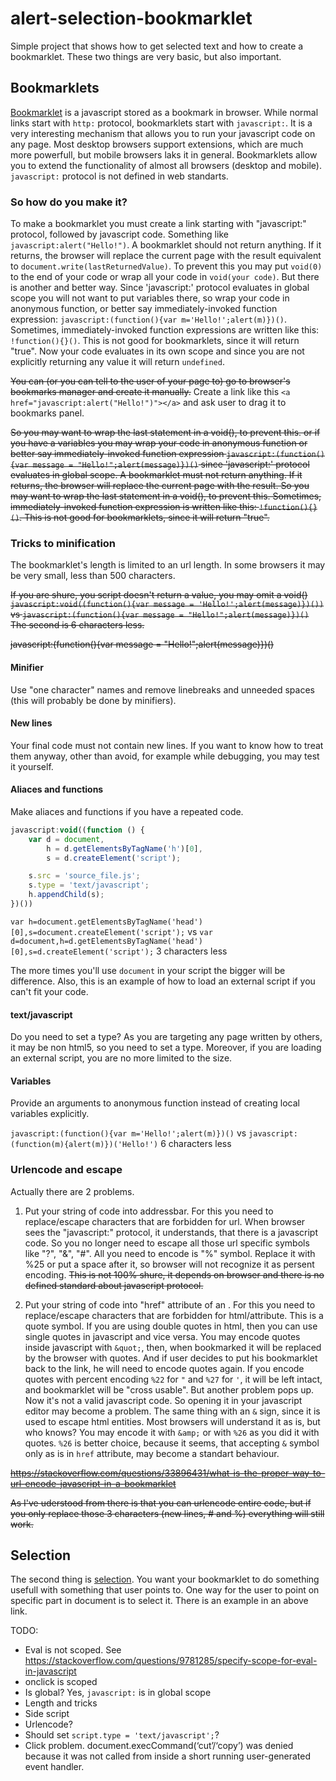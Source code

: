 # alert-selection-bookmarklet
Simple project that shows how to get selected text and how to create a bookmarklet.
These two things are very basic, but also important.

## Bookmarklets
[Bookmarklet](https://en.wikipedia.org/wiki/Bookmarklet) is a javascript stored as a bookmark in browser. While normal links start with `http:` protocol, bookmarklets start with `javascript:`. It is a very interesting mechanism that allows you to run your javascript code on any page. Most desktop browsers support extensions, which are much more powerfull, but mobile browsers laks it in general. Bookmarklets allow you to extend the functionality of almost all browsers (desktop and mobile). `javascript:` protocol is not defined in web standarts.


### So how do you make it?

To make a bookmarklet you must create a link starting with "javascript:" protocol, followed by javascript code. Something like `javascript:alert("Hello!")`. A bookmarklet should not return anything. If it returns, the browser will replace the current page with the result equivalent to `document.write(lastReturnedValue)`. To prevent this you may put `void(0)` to the end of your code or wrap all your code in `void(your code)`. But there is another and better way. Since 'javascript:' protocol evaluates in global scope you will not want to put variables there, so wrap your code in anonymous function, or better say immediately-invoked function expression: `javascript:(function(){var m='Hello!';alert(m)})()`. Sometimes, immediately-invoked function expressions are written like this: `!function(){}()`. This is not good for bookmarklets, since it will return "true". Now your code evaluates in its own scope and since you are not explicitly returning any value it will return `undefined`.

<del>You can (or you can tell to the user of your page to) go to browser's bookmarks manager and create it manually.</del> Create a link like this `<a href="javascript:alert("Hello!")"></a>` and ask user to drag it to bookmarks panel.


<s>So you may want to wrap the last statement in a void(), to prevent this. or if you have a variables you may wrap your code in anonymous function or better say immediately-invoked function expression `javascript:(function(){var message = "Hello!";alert(message)})()` since 'javascript:' protocol evaluates in global scope. A bookmarklet must not return anything. If it returns, the browser will replace the current page with the result. So you may want to wrap the last statement in a void(), to prevent this. Sometimes, immediately-invoked function expression is written like this: `!function(){}()`. This is not good for bookmarklets, since it will return "true".</s>

### Tricks to minification

The bookmarklet's length is limited to an url length. In some browsers it may be very small, less than 500 characters.

<s>If you are shure, you script doesn't return a value, you may omit a void()
`javascript:void((function(){var message = 'Hello!';alert(message)})())`
vs
`javascript:(function(){var message = "Hello!";alert(message)})()`
The second is 6 characters less.

javascript:(function(){var message = "Hello!";alert(message)})()</s>

#### Minifier
Use "one character" names and remove linebreaks and unneeded spaces (this will probably be done by minifiers).


#### New lines
Your final code must not contain new lines. If you want to know how to treat them anyway, other than avoid, for example while debugging, you may test it yourself.

#### Aliaces and functions
Make aliaces and functions if you have a repeated code.

```javascript
javascript:void((function () {
    var d = document,
        h = d.getElementsByTagName('h')[0],
        s = d.createElement('script');

    s.src = 'source_file.js';
    s.type = 'text/javascript';
    h.appendChild(s);
})())
```

`var h=document.getElementsByTagName('head')[0],s=document.createElement('script');`
vs
`var d=document,h=d.getElementsByTagName('head')[0],s=d.createElement('script');`
3 characters less


The more times you'll use `document` in your script the bigger will be difference.
Also, this is an example of how to load an external script if you can't fit your code.

#### text/javascript
Do you need to set a type? As you are targeting any page written by others, it may be non html5, so you need to set a type. Moreover, if you are loading an external script, you are no more limited to the size.



#### Variables
Provide an arguments to anonymous function instead of creating local variables explicitly.

`javascript:(function(){var m='Hello!';alert(m)})()`
vs
`javascript:(function(m){alert(m)})('Hello!')`
6 characters less





### Urlencode and escape
Actually there are 2 problems.

1. Put your string of code into addressbar. For this you need to replace/escape characters that are forbidden for url. When browser sees the "javascript:" protocol, it understands, that there is a javascript code. So you no longer need to escape all those url specific symbols like "?", "&", "#". All you need to encode is "%" symbol. Replace it with %25 or put a space after it, so browser will not recognize it as persent encoding. <del>This is not 100% shure, it depends on browser and there is no defined standard about javascript protocol.</del>



2. Put your string of code into "href" attribute of an <a>. For this you need to replace/escape characters that are forbidden for html/attribute. This is a quote symbol. If you are using double quotes in html, then you can use single quotes in javascript and vice versa.  You may encode quotes inside javascript with `&quot;`, then, when bookmarked it will be replaced by the browser with quotes. And if user decides to put his bookmarklet back to the link, he will need to encode quotes again. If you encode quotes with percent encoding `%22` for `"` and `%27` for `'`, it will be left intact, and bookmarklet will be "cross usable". But another problem pops up. Now it's not a valid javascript code. So opening it in your javascript editor may become a problem. The same thing with an `&` sign, since it is used to escape html entities. Most browsers will understand it as is, but who knows? You may encode it with `&amp;` or with `%26` as you did it with quotes. `%26` is better choice, because it seems, that accepting `&` symbol only as is in `href` attribute, may become a standart behaviour.






<s>https://stackoverflow.com/questions/33896431/what-is-the-proper-way-to-url-encode-javascript-in-a-bookmarklet

As I've uderstood from there is that you can urlencode entire code, but if you only replace those 3 characters (new lines, # and %) everything will still work.</s>











## Selection
The second thing is [selection](https://developer.mozilla.org/en-US/docs/Web/API/Selection_API). You want your bookmarklet to do something usefull with something that user points to. One way for the user to point on specific part in document is to select it. There is an example in an above link.




TODO:
* Eval is not scoped. See https://stackoverflow.com/questions/9781285/specify-scope-for-eval-in-javascript
* onclick is scoped
* Is global? Yes, `javascript:` is in global scope
* Length and tricks
* Side script
* Urlencode?
* Should set `script.type = 'text/javascript';`?
* Click problem. document.execCommand(‘cut’/‘copy’) was denied because it was not called from inside a short running user-generated event handler.

